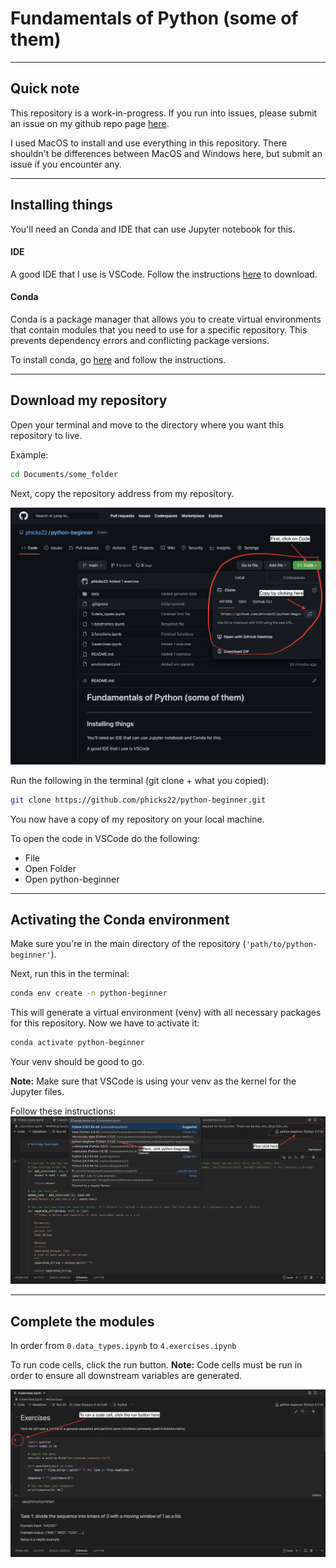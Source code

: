 # Fundamentals of Python (some of them)
---
## Quick note
This repository is a work-in-progress. If you run into issues, please submit an issue on my github repo page [here](https://github.com/phicks22/python-beginner/issues).

I used MacOS to install and use everything in this repository. There shouldn't be differences between MacOS and Windows here, but submit an issue if you encounter any.

---
## Installing things
You'll need an Conda and IDE that can use Jupyter notebook for this.

#### IDE
A good IDE that I use is VSCode. Follow the instructions [here](https://code.visualstudio.com/download) to download.

#### Conda
Conda is a package manager that allows you to create virtual environments that contain modules that you need to use for a specific repository. This prevents dependency errors and conflicting package versions.

To install conda, go [here](https://www.anaconda.com/products/distribution) and follow the instructions.

---
## Download my repository
Open your terminal and move to the directory where you want this repository to live.

Example:
```bash
cd Documents/some_folder
```

Next, copy the repository address from my repository.

![Cloning](imgs/clone.png)

Run the following in the terminal (git clone + what you copied):
```bash
git clone https://github.com/phicks22/python-beginner.git
```

You now have a copy of my repository on your local machine.

To open the code in VSCode do the following:
* File
* Open Folder
* Open python-beginner

---
## Activating the Conda environment
Make sure you're in the main directory of the repository (`'path/to/python-beginner'`).

Next, run this in the terminal:
```bash
conda env create -n python-beginner
```

This will generate a virtual environment (venv) with all necessary packages for this repository. Now we have to activate it:
```bash
conda activate python-beginner
```

Your venv should be good to go.

**Note:** Make sure that VSCode is using your venv as the kernel for the Jupyter files.

Follow these instructions:
![kernel setup](imgs/kernel_setup.png)

---
## Complete the modules
In order from `0.data_types.ipynb` to `4.exercises.ipynb`

To run code cells, click the run button.
**Note:** Code cells must be run in order to ensure all downstream variables are generated.

![run code cells](imgs/run_cells.png)